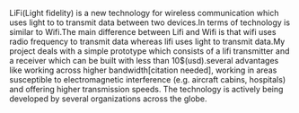 LiFi(Light fidelity) is a new technology for wireless communication which uses light to to transmit data between two devices.In terms of technology is similar to Wifi.The main difference between Lifi and Wifi is that wifi uses radio frequency to transmit data whereas lifi uses light to transmit data.My project deals with a simple prototype which consists of a lifi transmitter and a receiver which can be built with less than 10$(usd).several advantages like working across higher bandwidth[citation needed], working in areas susceptible to electromagnetic interference (e.g. aircraft cabins, hospitals) and offering higher transmission speeds. The technology is actively being developed by several organizations across the globe.
